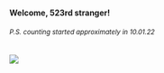 #### Welcome, 523rd stranger!

###### <sup>P.S. counting started approximately in 10.01.22</sup>

<img src="https://kraftwerk28.pp.ua/vcnt.png"></img>
